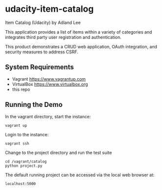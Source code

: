 # udacity-item-catalog
Item Catalog (Udacity)
by Adland Lee

This application provides a list of items within a variety of categories and
integrates third party user registration and authentication.

This product demonstrates a CRUD web application, OAuth integration, and security
measures to address CSRF.


## System Requirements

* Vagrant https://www.vagrantup.com
* VirtualBox https://www.virtualbox.org
* this repo


## Running the Demo

In the vagrant directory, start the instance:

    vagrant up

Login to the instance:

    vagrant ssh

Change to the project directory and run the test suite

    cd /vagrant/catalog
    python project.py

The default running project can be accessed via the local web browser at:

    localhost:5000
